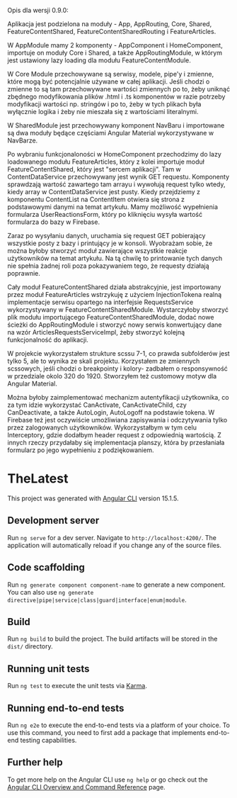 Opis dla wersji 0.9.0:

Aplikacja jest podzielona na moduły - App, AppRouting, Core, Shared, FeatureContentShared, FeatureContentSharedRouting i FeatureArticles.

W AppModule mamy 2 komponenty - AppComponent i HomeComponent, importuje on moduły Core i Shared, a także AppRoutingModule, 
w którym jest ustawiony lazy loading dla modułu FeatureContentModule.

W Core Module przechowywane są serwisy, modele, pipe'y i zmienne, które mogą być potencjalnie używane w całej aplikacji.
Jeśli chodzi o zmienne to są tam przechowywane wartości zmiennych po to, żeby uniknąć zbędnego modyfikowania plików .html i .ts komponentów
w razie potrzeby modyfikacji wartości np. stringów i po to, żeby w tych plikach była wyłącznie logika i żeby nie mieszała się z wartościami
literalnymi.

W SharedModule jest przechowywany komponent NavBaru i importowane są dwa moduły będące częściami Angular Material wykorzystywane w NavBarze.

Po wybraniu funkcjonaloności w HomeComponent przechodzimy do lazy loadowanego modułu FeatureArticles, który z kolei importuje moduł 
FeatureContentShared, który jest "sercem aplikacji". Tam w ContentDataService przechowywany jest wynik GET requestu. Komponenty sprawdzają 
wartość zawartego tam arrayu i wywołują request tylko wtedy, kiedy array w ContentDataService jest pusty. Kiedy przejdziemy z komponentu 
ContentList na ContentItem otwiera się strona z podstawowymi danymi na temat artykułu. Mamy możliwość wypełnienia formularza 
UserReactionsForm, który po kliknięciu wysyła wartość formularza do bazy w Firebase.

Zaraz po wysyłaniu danych, uruchamia się request GET pobierający wszystkie posty z bazy i printujący je w konsoli. Wyobrażam sobie, 
że można byłoby stworzyć moduł zawierające wszystkie reakcje użytkowników na temat artykułu. Na tą chwilę to printowanie tych danych nie 
spełnia żadnej roli poza pokazywaniem tego, że requesty działają poprawnie.

Cały moduł FeatureContentShared działa abstrakcyjnie, jest importowany przez moduł FeatureArticles wstrzykuję z użyciem InjectionTokena 
realną implementacje serwisu opartego na interfejsie RequestsService wykorzystywany w FeatureContentSharedModule. Wystarczyłoby stworzyć 
plik modułu importującego FeatureContentSharedModule, dodać nowe ścieżki do AppRoutingModule i stworzyć nowy serwis konwertujący dane na 
wzór ArticlesRequestsServiceImpl, żeby stworzyć kolejną funkcjonalność do aplikacji.

W projekcie wykorzystałem strukture scssu 7-1, co prawda subfolderów jest tylko 5, ale to wynika ze skali projektu. Korzystałem ze 
zmiennych scssowych, jeśli chodzi o breakpointy i kolory- zadbałem o responsywność w przedziale okolo 320 do 1920. Stworzyłem też customowy 
motyw dla Angular Material.

Można byłoby zaimplementować mechanizm autentyfikacji użytkownika, co za tym idzie wykorzystać CanActivate, CanActivateChild, czy 
CanDeactivate, a także AutoLogin, AutoLogoff na podstawie tokena. W Firebase też jest oczywiście umożliwiana zapisywania i odczytywania 
tylko przez zalogowanych użytkowników. Wykorzystałbym w tym celu Interceptory, gdzie dodałbym header request z odpowiednią wartością.
Z innych rzeczy przydałaby się implementacja planszy, która by przesłaniała formularz po jego wypełnieniu z podziękowaniem.


# TheLatest

This project was generated with [Angular CLI](https://github.com/angular/angular-cli) version 15.1.5.

## Development server

Run `ng serve` for a dev server. Navigate to `http://localhost:4200/`. The application will automatically reload if you change any of the source files.

## Code scaffolding

Run `ng generate component component-name` to generate a new component. You can also use `ng generate directive|pipe|service|class|guard|interface|enum|module`.

## Build

Run `ng build` to build the project. The build artifacts will be stored in the `dist/` directory.

## Running unit tests

Run `ng test` to execute the unit tests via [Karma](https://karma-runner.github.io).

## Running end-to-end tests

Run `ng e2e` to execute the end-to-end tests via a platform of your choice. To use this command, you need to first add a package that implements end-to-end testing capabilities.

## Further help

To get more help on the Angular CLI use `ng help` or go check out the [Angular CLI Overview and Command Reference](https://angular.io/cli) page.

